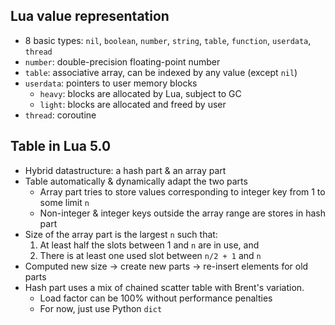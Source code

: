 ## Lua value representation
- 8 basic types: `nil`, `boolean`, `number`, `string`, `table`, `function`, `userdata`, `thread`
- `number`: double-precision floating-point number
- `table`: associative array, can be indexed by any value (except `nil`)
- `userdata`: pointers to user memory blocks
    - `heavy`: blocks are allocated by Lua, subject to GC
    - `light`: blocks are allocated and freed by user
- `thread`: coroutine

## Table in Lua 5.0
- Hybrid datastructure: a hash part & an array part
- Table automatically & dynamically adapt the two parts
    - Array part tries to store values corresponding to integer key from 1 to some limit `n`
    - Non-integer & integer keys outside the array range are stores in hash part
- Size of the array part is the largest `n` such that:
    1. At least half the slots between 1 and `n` are in use, and
    1. There is at least one used slot between `n/2 + 1` and `n`
- Computed new size -> create new parts -> re-insert elements for old parts
- Hash part uses a mix of chained scatter table with Brent's variation.
    - Load factor can be 100% without performance penalties
    - For now, just use Python `dict`

